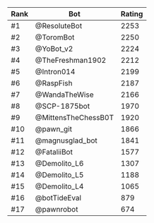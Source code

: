 Rank|Bot|Rating
---|---|---
#1|@ResoluteBot|2253
#2|@ToromBot|2250
#3|@YoBot_v2|2224
#4|@TheFreshman1902|2212
#5|@Intron014|2199
#6|@RaspFish|2187
#7|@WandaTheWise|2166
#8|@SCP-1875bot|1970
#9|@MittensTheChessB0T|1920
#10|@pawn_git|1866
#11|@magnusglad_bot|1841
#12|@FataliiBot|1577
#13|@Demolito_L6|1307
#14|@Demolito_L5|1188
#15|@Demolito_L4|1065
#16|@botTideEval|879
#17|@pawnrobot|674
